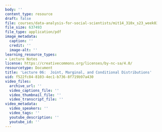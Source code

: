 ```yaml
---
body: ''
content_type: resource
draft: false
file: courses/data-analysis-for-social-scientists/mit14_310x_s23_week03_lec06.pdf
file_size: 637493
file_type: application/pdf
image_metadata:
  caption: ''
  credit: ''
  image-alt: ''
learning_resource_types:
- Lecture Notes
license: https://creativecommons.org/licenses/by-nc-sa/4.0/
resourcetype: Document
title: 'Lecture 06:  Joint, Marginal, and Conditional Distributions'
uid: f522fc84-8103-4ec1-b736-8f719b97a430
video_files:
  archive_url: ''
  video_captions_file: ''
  video_thumbnail_file: ''
  video_transcript_file: ''
video_metadata:
  video_speakers: ''
  video_tags: ''
  youtube_description: ''
  youtube_id: ''
---
```

